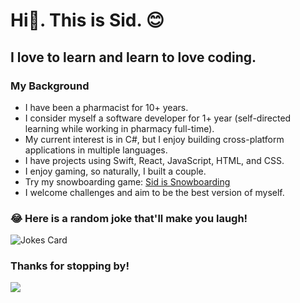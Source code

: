 # Hi👋. This is Sid. :blush: 
## I love to learn and learn to love coding.
### My Background
 
- I have been a pharmacist for 10+ years.
- I consider myself a software developer for 1+ year (self-directed learning while working in pharmacy full-time).
- My current interest is in C#, but I enjoy building cross-platform applications in multiple languages.
- I have projects using Swift, React, JavaScript, HTML, and CSS.
- I enjoy gaming, so naturally, I built a couple.  
- Try my snowboarding game: [Sid is Snowboarding](https://www.isthissid.com/post/snowboarding-game)
- I welcome challenges and aim to be the best version of myself.

### 😂 Here is a random joke that'll make you laugh!
![Jokes Card](https://readme-jokes.vercel.app/api)

### Thanks for stopping by!<br>
![](https://komarev.com/ghpvc/?username=isthissid&color=green)

<!--
**IsthisSid/IsthisSid** is a ✨ _special_ ✨ repository because its `README.md` (this file) appears on your GitHub profile.


Here are some ideas to get you started:

- 🔭 I’m currently working on ...

- 👯 I’m looking to collaborate on ...
- 🤔 I’m looking for help with ...
- 💬 Ask me about ...
- 📫 How to reach me: ...
- 😄 Pronouns: ...
- ⚡ Fun fact: ...
-->
